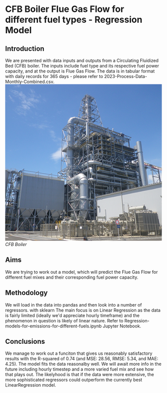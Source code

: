 <h1>CFB Boiler Flue Gas Flow for different fuel types - Regression Model </h1>

<h2>Introduction</h2>

We are presented with data inputs and outputs from a Circulating Fluidized Bed (CFB) boiler. The inputs include fuel type and its respective fuel power capacity, and at the output is Flue Gas Flow. The data is in tabular format with daily records for 365 days - please refer to 2023-Process-Data-Monthly-Combined.csv.<br>
![CFB Boiler](image.png)<br>
*CFB Boiler*

<h2>Aims</h2>

We are trying to work out a model, which will predict the Flue Gas Flow for different fuel mixes and their corresponding fuel power capacity.

<h2>Methodology</h2>
We will load in the data into pandas and then look into a number of regressors. with sklearn The main focus is on Linear Regression as the data is fairly limited (ideally we'd appreciate hourly timeframe) and the phenomenon in question is likely of linear nature. Refer to Regression-models-for-emissions-for-different-fuels.ipynb Jupyter Notebook.

<h2>Conclusions</h2>

We manage to work out a funciton that gives us reasonably satisfactory results with the R-squared of 0.74 (and MSE: 28.56, RMSE: 5.34, and MAE: 4.25). The model fits the data reasonalby well. We will await more info in the future including hourly timestep and a more varied fuel mix and see how that plays out. The likelyhood is that if the data were more extensive, the more sophisticated regressors could outperform the currently best LinearRegression model.
